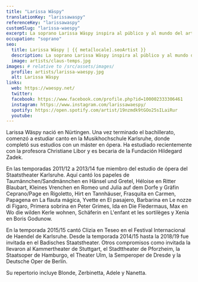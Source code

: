 ```yaml
---
title: "Larissa Wäspy"
translationKey: "larissawaspy"
referenceKey: "larissawaspy"
customSlug: "larissa-waespy"
excerpt: La soprano Larissa Wäspy inspira al público y al mundo del arte con su claridad de expresión y su enorme brillo en el escenario.
occupation: "soprano"
seo:
  title: Larissa Wäspy | {{ meta[locale].seoArtist }}
  description: La soprano Larissa Wäspy inspira al público y al mundo del arte con su claridad de expresión y su enorme brillo en el escenario.
  image: artists/claus-temps.jpg
images: # relative to /src/assets/images/
  profile: artists/larissa-waespy.jpg
  alt: Larissa Wäspy
links:
  web: https://waespy.net/
  twitter:
  facebook: https://www.facebook.com/profile.php?id=100002333306461
  instagram: https://www.instagram.com/larissawaespy/
  spotify: https://open.spotify.com/artist/19nzmdk9tGOo25sILaiRur
  youtube:
---
```


Larissa Wäspy nació en Nürtingen. Una vez terminado el bachillerato, comenzó a estudiar canto en la Musikhochschule Karlsruhe, donde completó sus estudios con un máster en ópera. Ha estudiado recientemente con la profesora Christiane Libor y es becaria de la Fundación Hildegard Zadek.

En las temporadas 2011/12 a 2013/14 fue miembro del estudio de ópera del Staatstheater Karlsruhe. Aquí cantó los papeles de Taumännchen/Sandmännchen en Hänsel und Gretel, Héloise en Ritter Blaubart, Kleines Vrenchen en Romeo und Julia auf dem Dorfe y Gräfin Ceprano/Page en Rigoletto, Hirt en Tannhäuser, Frasquita en Carmen, Papagena en La flauta mágica, Yvette en El pasajero, Barbarina en Le nozze di Figaro, Primera sobrina en Peter Grimes, Ida en Die Fledermaus, Max en Wo die wilden Kerle wohnen, Schäferin en L'enfant et les sortilèges y Xenia en Boris Godunow.

En la temporada 2015/15 cantó Clizia en Teseo en el Festival Internacional de Haendel de Karlsruhe. Desde la temporada 2014/15 hasta la 2018/19 fue invitada en el Badisches Staatstheater. Otros compromisos como invitada la llevaron al Kammertheater de Stuttgart, el Stadttheater de Pforzheim, la Staatsoper de Hamburgo, el Theater Ulm, la Semperoper de Dresde y la Deutsche Oper de Berlín.

Su repertorio incluye Blonde, Zerbinetta, Adele y Nanetta.
